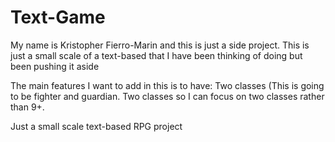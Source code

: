 # Text-Game
My name is Kristopher Fierro-Marin and this is just a side project.
This is just a small scale of a text-based that I have been thinking of doing but been pushing it aside

The main features I want to add in this is to have:
Two classes (This is going to be fighter and guardian. Two classes so I can focus on two classes rather than 9+.

Just a small scale text-based RPG project 
